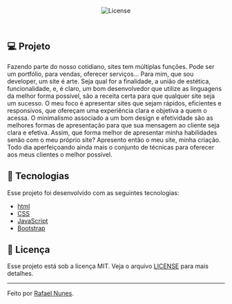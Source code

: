 <p align="center">
    <img alt="License" src="https://img.shields.io/github/license/rafaelnpf/Calculadora-IMC">
</p>
<br>

## 💻 Projeto

Fazendo parte do nosso cotidiano, sites tem múltiplas funções. Pode ser um portfólio, para vendas, oferecer serviços... Para mim, que sou developer, um site é arte.
Seja qual for a finalidade, a união de estética, funcionalidade, e, é claro, um bom desenvolvedor que utilize as linguagens da melhor forma possível, são a receita certa para que qualquer site seja um sucesso.
O meu foco é apresentar sites que sejam rápidos, eficientes e responsivos, que ofereçam uma experiência clara e objetiva a quem o acessa. O minimalismo associado a um bom design e efetividade são as melhores formas de apresentação para que sua mensagem ao cliente seja clara e efetiva.
Assim, que forma melhor de apresentar minha habilidades senão com o meu próprio site?
Apresento então o meu site, minha criação.
Todo dia aperfeiçoando ainda mais o conjunto de técnicas para oferecer aos meus clientes o melhor possível.

## 🚀 Tecnologias

Esse projeto foi desenvolvido com as seguintes tecnologias:

- [html](https://html5.org/)
- [CSS](https://cssreference.io/)
- [JavaScript](https://www.javascript.com/)
- [Bootstrap](https://getbootstrap.com.br/)

## 📝 Licença

Esse projeto está sob a licença MIT. Veja o arquivo [LICENSE](LICENSE) para mais detalhes.

---

Feito por [Rafael Nunes](https://github.com/rafaelnpf).